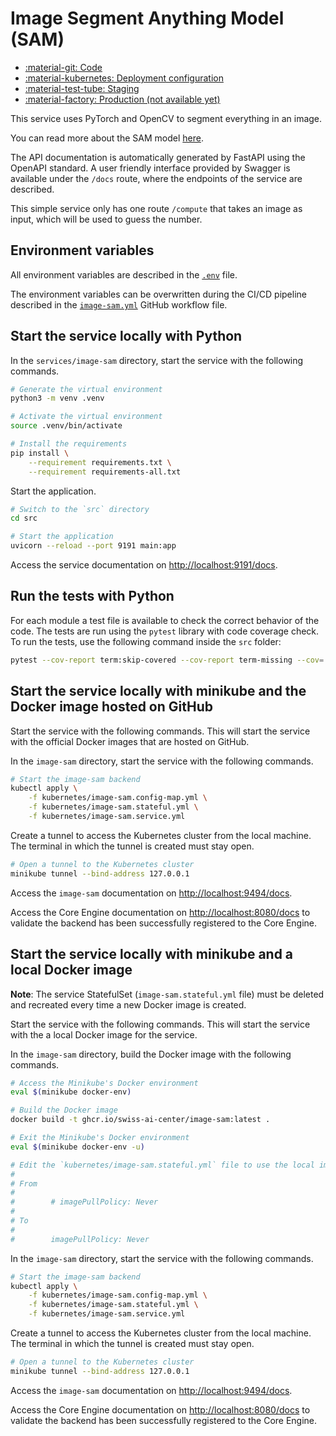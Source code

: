 # Image Segment Anything Model (SAM)

- [:material-git: Code](https://github.com/swiss-ai-center/image-sam-service)
- [:material-kubernetes: Deployment configuration](https://github.com/swiss-ai-center/image-sam-service/tree/main/kubernetes)
- [:material-test-tube: Staging](https://image-sam-swiss-ai-center.kube.isc.heia-fr.ch/docs)
- [:material-factory: Production (not available yet)](https://image-sam.swiss-ai-center.ch/docs)

This service uses PyTorch and OpenCV to segment everything in an image.

You can read more about the SAM model
[here](https://github.com/facebookresearch/segment-anything).

The API documentation is automatically generated by FastAPI using the OpenAPI
standard. A user friendly interface provided by Swagger is available under the
`/docs` route, where the endpoints of the service are described.

This simple service only has one route `/compute` that takes an image as input,
which will be used to guess the number.

## Environment variables

All environment variables are described in the
[`.env`](https://github.com/swiss-ai-center/core-engine/blob/main/services/image-sam/.env)
file.

The environment variables can be overwritten during the CI/CD pipeline described
in the
[`image-sam.yml`](https://github.com/swiss-ai-center/core-engine/blob/main/.github/workflows/image-sam.yml)
GitHub workflow file.

## Start the service locally with Python

In the `services/image-sam` directory, start the service with the following
commands.

```sh
# Generate the virtual environment
python3 -m venv .venv

# Activate the virtual environment
source .venv/bin/activate

# Install the requirements
pip install \
    --requirement requirements.txt \
    --requirement requirements-all.txt
```

Start the application.

```sh
# Switch to the `src` directory
cd src

# Start the application
uvicorn --reload --port 9191 main:app
```

Access the service documentation on <http://localhost:9191/docs>.

## Run the tests with Python

For each module a test file is available to check the correct behavior of the
code. The tests are run using the `pytest` library with code coverage check. To
run the tests, use the following command inside the `src` folder:

```sh
pytest --cov-report term:skip-covered --cov-report term-missing --cov=. -s --cov-config=.coveragerc
```

## Start the service locally with minikube and the Docker image hosted on GitHub

Start the service with the following commands. This will start the service with
the official Docker images that are hosted on GitHub.

In the `image-sam` directory, start the service with the following commands.

```sh
# Start the image-sam backend
kubectl apply \
    -f kubernetes/image-sam.config-map.yml \
    -f kubernetes/image-sam.stateful.yml \
    -f kubernetes/image-sam.service.yml
```

Create a tunnel to access the Kubernetes cluster from the local machine. The
terminal in which the tunnel is created must stay open.

```sh
# Open a tunnel to the Kubernetes cluster
minikube tunnel --bind-address 127.0.0.1
```

Access the `image-sam` documentation on <http://localhost:9494/docs>.

Access the Core Engine documentation on <http://localhost:8080/docs> to validate
the backend has been successfully registered to the Core Engine.

## Start the service locally with minikube and a local Docker image

**Note**: The service StatefulSet (`image-sam.stateful.yml` file) must be
deleted and recreated every time a new Docker image is created.

Start the service with the following commands. This will start the service with
the a local Docker image for the service.

In the `image-sam` directory, build the Docker image with the following
commands.

```sh
# Access the Minikube's Docker environment
eval $(minikube docker-env)

# Build the Docker image
docker build -t ghcr.io/swiss-ai-center/image-sam:latest .

# Exit the Minikube's Docker environment
eval $(minikube docker-env -u)

# Edit the `kubernetes/image-sam.stateful.yml` file to use the local image by uncommented the line `imagePullPolicy`
#
# From
#
#        # imagePullPolicy: Never
#
# To
#
#        imagePullPolicy: Never
```

In the `image-sam` directory, start the service with the following commands.

```sh
# Start the image-sam backend
kubectl apply \
    -f kubernetes/image-sam.config-map.yml \
    -f kubernetes/image-sam.stateful.yml \
    -f kubernetes/image-sam.service.yml
```

Create a tunnel to access the Kubernetes cluster from the local machine. The
terminal in which the tunnel is created must stay open.

```sh
# Open a tunnel to the Kubernetes cluster
minikube tunnel --bind-address 127.0.0.1
```

Access the `image-sam` documentation on <http://localhost:9494/docs>.

Access the Core Engine documentation on <http://localhost:8080/docs> to validate
the backend has been successfully registered to the Core Engine.
